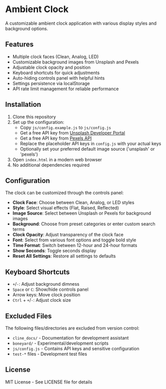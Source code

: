 # Ambient Clock

A customizable ambient clock application with various display styles and background options.

## Features

- Multiple clock faces (Clean, Analog, LED)
- Customizable background images from Unsplash and Pexels
- Adjustable clock opacity and position
- Keyboard shortcuts for quick adjustments
- Auto-hiding controls panel with helpful hints
- Settings persistence via localStorage
- API rate limit management for reliable performance

## Installation

1. Clone this repository
2. Set up the configuration:
   - Copy `js/config.example.js` to `js/config.js`
   - Get a free API key from [Unsplash Developer Portal](https://unsplash.com/developers)
   - Get a free API key from [Pexels API](https://www.pexels.com/api/)
   - Replace the placeholder API keys in `config.js` with your actual keys
   - Optionally set your preferred default image source ('unsplash' or 'pexels')
3. Open `index.html` in a modern web browser
4. No additional dependencies required

## Configuration

The clock can be customized through the controls panel:

- **Clock Face**: Choose between Clean, Analog, or LED styles
- **Style**: Select visual effects (Flat, Raised, Reflected)
- **Image Source**: Select between Unsplash or Pexels for background images
- **Background**: Choose from preset categories or enter custom search terms
- **Clock Opacity**: Adjust transparency of the clock face
- **Font**: Select from various font options and toggle bold style
- **Time Format**: Switch between 12-hour and 24-hour formats
- **Show Seconds**: Toggle seconds display
- **Reset All Settings**: Restore all settings to defaults

## Keyboard Shortcuts

- `+`/`-`: Adjust background dimness
- `Space` or `C`: Show/hide controls panel
- Arrow keys: Move clock position
- `Ctrl` + `+`/`-`: Adjust clock size

## Excluded Files

The following files/directories are excluded from version control:

- `cline_docs/` - Documentation for development assistant
- `boneyard/` - Experimental/development scripts
- `js/config.js` - Contains API keys and sensitive configuration
- `test-*` files - Development test files

## License

MIT License - See LICENSE file for details
